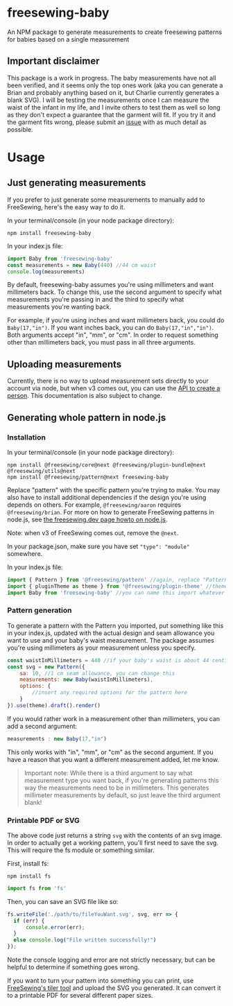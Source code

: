 # freesewing-baby
An NPM package to generate measurements to create freesewing patterns for babies based on a single measurement
## Important disclaimer
This package is a work in progress. The baby measurements have not all been verified, and it seems only the top ones work (aka you can generate a Brian and probably anything based on it, but Charlie currently generates a blank SVG). I will be testing the measurements once I can measure the waist of the infant in my life, and I invite others to test them as well so long as they don't expect a guarantee that the garment will fit. If you try it and the garment fits wrong, please submit an [issue](https://github.com/raphaelsiz/freesewing-baby/issues) with as much detail as possible.
# Usage
## Just generating measurements
If you prefer to just generate some measurements to manually add to FreeSewing, here's the easy way to do it.

In your terminal/console (in your node package directory):
```console
npm install freesewing-baby
```
In your index.js file:
```js
import Baby from 'freesewing-baby'
const measurements = new Baby(440) //44 cm waist
console.log(measurements)
```
By default, freesewing-baby assumes you're using millimeters and want millimeters back. To change this, use the second argument to specify what measurements you're passing in and the third to specify what measurements you're wanting back.

For example, if you're using inches and want millimeters back, you could do `Baby(17,"in")`. If you want inches back, you can do `Baby(17,"in","in")`. Both arguments accept "in", "mm", or "cm". In order to request something other than millimeters back, you must pass in all three arguments.
## Uploading measurements
Currently, there is no way to upload measurement sets directly to your account via node, but when v3 comes out, you can use the [API to create a person](https://freesewing.dev/reference/backend/api/people/create). This documentation is also subject to change.
## Generating whole pattern in node.js
### Installation
In your terminal/console (in your node package directory):
```console
npm install @freesewing/core@next @freesewing/plugin-bundle@next @freesewing/utils@next
npm install @freesewing/pattern@next freesewing-baby
```
Replace "pattern" with the specific pattern you're trying to make. You may also have to install additional dependencies if the design you're using depends on others. For example, `@freesewing/aaron` requires `@freesewing/brian`. For more on how to generate FreeSewing patterns in node.js, see [the freesewing.dev page howto on node.js](https://freesewing.dev/howtos/environments/nodejs).

Note: when v3 of FreeSewing comes out, remove the `@next`.

In your package.json, make sure you have set `"type": "module"` somewhere.

In your index.js file:
```js
import { Pattern } from '@freesewing/pattern' //again, replace "Pattern" and "pattern" with the specific pattern you want to use. Make sure the pattern inside the brackets is capitalized, as this is a named export.
import { pluginTheme as theme } from '@freesewing/plugin-theme' //theme optional but recommended
import Baby from 'freesewing-baby' //you can name this import whatever you want
```
### Pattern generation
To generate a pattern with the Pattern you imported, put something like this in your index.js, updated with the actual design and seam allowance you want to use and your baby's waist measurement. The package assumes you're using millimeters as your measurement unless you specify.
```js
const waistInMillimeters = 440 //if your baby's waist is about 44 centimeters (a bit over 17 inches)
const svg = new Pattern({
    sa: 10, //1 cm seam allowance, you can change this
    measurements: new Baby(waistInMillimeters),
    options: {
        //insert any required options for the pattern here
    }
}).use(theme).draft().render()
```
If you would rather work in a measurement other than millimeters, you can add a second argument:
```js
measurements : new Baby(17,"in")
```
This only works with "in", "mm", or "cm" as the second argument. If you have a reason that you want a different measurement added, let me know.

> Important note: While there is a third argument to say what measurement type you want back, if you're generating patterns this way the measurements need to be in millimeters. This generates millimeter measurements by default, so just leave the third argument blank!
### Printable PDF or SVG
The above code just returns a string `svg` with the contents of an svg image. In order to actually get a working pattern, you'll first need to save the svg. This will require the fs module or something similar.

First, install fs:
```console
npm install fs
```
```js
import fs from 'fs'
```
Then, you can save an SVG file like so:
```js
fs.writeFile('./path/to/fileYouWant.svg', svg, err => {
  if (err) {
      console.error(err);
  }
  else console.log("File written successfully!")
});
```
Note the console logging and error are not strictly necessary, but can be helpful to determine if something goes wrong.

If you want to turn your pattern into something you can print, use [FreeSewing's tiler tool](https://tiler.freesewing.org/) and upload the SVG you generated. It can convert it to a printable PDF for several different paper sizes.